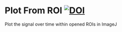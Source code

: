 # Plot From ROI [![DOI](https://zenodo.org/badge/393690012.svg)](https://zenodo.org/badge/latestdoi/393690012)
Plot the signal over time within opened ROIs in ImageJ
